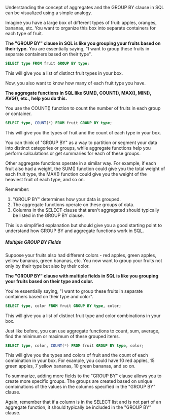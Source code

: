 Understanding the concept of aggregates and the GROUP BY clause in SQL can be visualized using a simple analogy.

Imagine you have a large box of different types of fruit: apples, oranges, bananas, etc. You want to organize this box into separate containers for each type of fruit.

**The "GROUP BY" clause in SQL is like you grouping your fruits based on their type.** You are essentially saying, "I want to group these fruits in separate containers based on their type".

```sql
SELECT type FROM fruit GROUP BY type;
```

This will give you a list of distinct fruit types in your box.

Now, you also want to know how many of each fruit type you have.

**The aggregate functions in SQL like SUM(), COUNT(), MAX(), MIN(), AVG(), etc., help you do this.**

You use the COUNT() function to count the number of fruits in each group or container.

```sql
SELECT type, COUNT(*) FROM fruit GROUP BY type;
```

This will give you the types of fruit and the count of each type in your box.

You can think of "GROUP BY" as a way to partition or segment your data into distinct categories or groups, while aggregate functions help you perform calculations or get summaries for each of these groups.

Other aggregate functions operate in a similar way. For example, if each fruit also had a weight, the SUM() function could give you the total weight of each fruit type, the MAX() function could give you the weight of the heaviest fruit of each type, and so on.

Remember:

1. "GROUP BY" determines how your data is grouped.
2. The aggregate functions operate on these groups of data.
3. Columns in the SELECT clause that aren't aggregated should typically be listed in the GROUP BY clause.

This is a simplified explanation but should give you a good starting point to understand how GROUP BY and aggregate functions work in SQL.

##### Multiple GROUP BY Fields
Suppose your fruits also had different colors - red apples, green apples, yellow bananas, green bananas, etc. You now want to group your fruits not only by their type but also by their color.

**The "GROUP BY" clause with multiple fields in SQL is like you grouping your fruits based on their type and color.**

You're essentially saying, "I want to group these fruits in separate containers based on their type and color".

```sql
SELECT type, color FROM fruit GROUP BY type, color;
```

This will give you a list of distinct fruit type and color combinations in your box.

Just like before, you can use aggregate functions to count, sum, average, find the minimum or maximum of these grouped items.

```sql
SELECT type, color, COUNT(*) FROM fruit GROUP BY type, color;
```

This will give you the types and colors of fruit and the count of each combination in your box. For example, you could have 10 red apples, 15 green apples, 7 yellow bananas, 10 green bananas, and so on.

To summarize, adding more fields to the "GROUP BY" clause allows you to create more specific groups. The groups are created based on unique combinations of the values in the columns specified in the "GROUP BY" clause.

Again, remember that if a column is in the SELECT list and is not part of an aggregate function, it should typically be included in the "GROUP BY" clause.